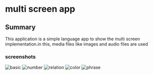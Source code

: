 multi screen app
=============

## Summary
This application is a simple language app to show the multi screen implementation.in this, media files like images and audio files are used

### screenshots
 ![basic](https://github.com/princeamitlali/multiscreen_app/blob/master/img/Screenshot_2020-05-18-08-08-03-24_53b67fa3d07b277e1eba213b521effc6.png)
 ![number](https://github.com/princeamitlali/multiscreen_app/blob/master/img/Screenshot_2020-05-18-08-08-20-93.png)
 ![relation](https://github.com/princeamitlali/multiscreen_app/blob/master/img/Screenshot_2020-05-18-08-08-42-72.png)
 ![color](https://github.com/princeamitlali/multiscreen_app/blob/master/img/Screenshot_2020-05-18-08-08-58-10.png)
 ![phrase](https://github.com/princeamitlali/multiscreen_app/blob/master/img/Screenshot_2020-05-18-08-09-12-74.png)

